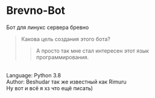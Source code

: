 # Brevno-Bot
Бот для линукс сервера бревно
>Какова цель создания этого бота?
>>А просто так мне стал интересен этот язык программирования.

<br > Language: Python 3.8
<br > Author: Beshudar так же известный как Rimuru
<br > Ну вот и всё я хз что ещё писать)
